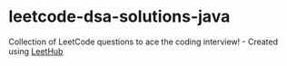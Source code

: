 # leetcode-dsa-solutions-java
Collection of LeetCode questions to ace the coding interview! - Created using [LeetHub](https://github.com/QasimWani/LeetHub)
